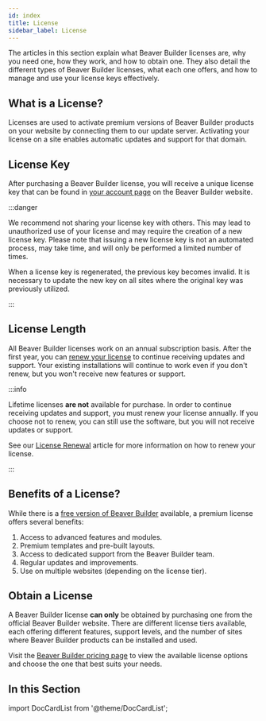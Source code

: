 ```yaml
---
id: index
title: License
sidebar_label: License
---
```


The articles in this section explain what Beaver Builder licenses are, why you need one, how they work, and how to obtain one. They also detail the different types of Beaver Builder licenses, what each one offers, and how to manage and use your license keys effectively.

## What is a License?

Licenses are used to activate premium versions of Beaver Builder products on your website by connecting them to our update server. Activating your license on a site enables automatic updates and support for that domain.

## License Key

After purchasing a Beaver Builder license, you will receive a unique license key that can be found in [your account page](https://www.wpbeaverbuilder.com/my-account) on the Beaver Builder website.

:::danger

We recommend not sharing your license key with others. This may lead to unauthorized use of your license and may require the creation of a new license key. Please note that issuing a new license key is not an automated process, may take time, and will only be performed a limited number of times.

When a license key is regenerated, the previous key becomes invalid. It is necessary to update the new key on all sites where the original key was previously utilized.

:::

## License Length

All Beaver Builder licenses work on an annual subscription basis. After the first year, you can [renew your license](renew.md) to continue receiving updates and support. Your existing installations will continue to work even if you don't renew, but you won't receive new features or support.

:::info

Lifetime licenses **are not** available for purchase. In order to continue receiving updates and support, you must renew your license annually. If you choose not to renew, you can still use the software, but you will not receive updates or support.

See our [License Renewal](renew.md) article for more information on how to renew your license.

:::

## Benefits of a License?

While there is a [free version of Beaver Builder](https://wordpress.org/plugins/beaver-builder-lite-version/) available, a premium license offers several benefits:

1. Access to advanced features and modules.
2. Premium templates and pre-built layouts.
3. Access to dedicated support from the Beaver Builder team.
4. Regular updates and improvements.
5. Use on multiple websites (depending on the license tier).

## Obtain a License

A Beaver Builder license **can only** be obtained by purchasing one from the official Beaver Builder website. There are different license tiers available, each offering different features, support levels, and the number of sites where Beaver Builder products can be installed and used.

Visit the [Beaver Builder pricing page](https://www.wpbeaverbuilder.com/pricing/) to view the available license options and choose the one that best suits your needs.

## In this Section

import DocCardList from '@theme/DocCardList';

<DocCardList />
